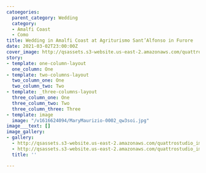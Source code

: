 ```yaml
---
catoegories:
  parent_category: Wedding
  category:
  - Amalfi Coast
  - Como
title: Wedding in Amalfi Coast at Agriturismo Sant’Alfonso in Furore
date: 2021-03-02T23:00:00Z
cover_image: http://qsassets.s3-website.us-east-2.amazonaws.com/quattrostudio_images/071117HOME-SESSION0001.jpg
story:
- template: one-column-layout
  one_column: One
- template: two-columns-layout
  two_column_one: One
  two_column_two: Two
- template: _three-columns-layout
  three_column_one: One
  three_column_two: Two
  three_column_three: Three
- template: image
  image: "/v1616624094/MaryMaurizio-0002_qw3soi.jpg"
image___text: []
image_gallery:
- gallery:
  - http://qsassets.s3-website.us-east-2.amazonaws.com/quattrostudio_images/download.jpg
  - http://qsassets.s3-website.us-east-2.amazonaws.com/quattrostudio_images/071117HOME-SESSION0001.jpg
  title: ''

---
```

